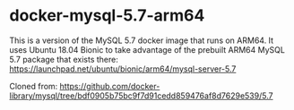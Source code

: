 # docker-mysql-5.7-arm64

This is a version of the MySQL 5.7 docker image that runs on ARM64. It uses Ubuntu 18.04 Bionic to take advantage of the prebuilt ARM64 MySQL 5.7 package that exists there: https://launchpad.net/ubuntu/bionic/arm64/mysql-server-5.7

Cloned from: https://github.com/docker-library/mysql/tree/bdf0905b75bc9f7d91cedd859476af8d7629e539/5.7
